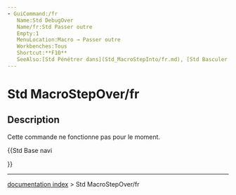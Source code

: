```yaml
---
- GuiCommand:/fr
   Name:Std DebugOver
   Name/fr:Std Passer outre
   Empty:1
   MenuLocation:Macro → Passer outre 
   Workbenches:Tous
   Shortcut:**F10**
   SeeAlso:[Std Pénétrer dans](Std_MacroStepInto/fr.md), [Std Basculer le point d'arrêt](Std_ToggleBreakpoint/fr.md)
---
```


# Std MacroStepOver/fr

## Description

Cette commande ne fonctionne pas pour le moment.





{{Std Base navi

}}

---
[documentation index](../README.md) > Std MacroStepOver/fr

